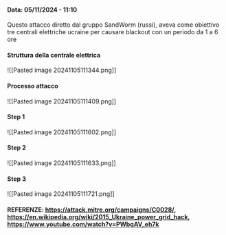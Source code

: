 #### Data: 05/11/2024 - 11:10

Questo attacco diretto dal gruppo SandWorm (russi), aveva come obiettivo tre centrali elettriche ucraine per causare blackout con un periodo da 1 a 6 ore 

#### Struttura della centrale elettrica
![[Pasted image 20241105111344.png]]
#### Processo attacco
![[Pasted image 20241105111409.png]]

#### Step 1
![[Pasted image 20241105111602.png]]

#### Step 2
![[Pasted image 20241105111633.png]]

#### Step 3
![[Pasted image 20241105111721.png]]

#### REFERENZE: https://attack.mitre.org/campaigns/C0028/, https://en.wikipedia.org/wiki/2015_Ukraine_power_grid_hack, https://www.youtube.com/watch?v=PWbqAV_eh7k